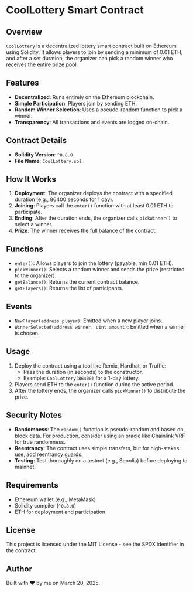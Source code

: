 # CoolLottery Smart Contract

## Overview
`CoolLottery` is a decentralized lottery smart contract built on Ethereum using Solidity. It allows players to join by sending a minimum of 0.01 ETH, and after a set duration, the organizer can pick a random winner who receives the entire prize pool.

## Features
- **Decentralized**: Runs entirely on the Ethereum blockchain.
- **Simple Participation**: Players join by sending ETH.
- **Random Winner Selection**: Uses a pseudo-random function to pick a winner.
- **Transparency**: All transactions and events are logged on-chain.

## Contract Details
- **Solidity Version**: `^0.8.0`
- **File Name**: `CoolLottery.sol`

## How It Works
1. **Deployment**: The organizer deploys the contract with a specified duration (e.g., 86400 seconds for 1 day).
2. **Joining**: Players call the `enter()` function with at least 0.01 ETH to participate.
3. **Ending**: After the duration ends, the organizer calls `pickWinner()` to select a winner.
4. **Prize**: The winner receives the full balance of the contract.

## Functions
- `enter()`: Allows players to join the lottery (payable, min 0.01 ETH).
- `pickWinner()`: Selects a random winner and sends the prize (restricted to the organizer).
- `getBalance()`: Returns the current contract balance.
- `getPlayers()`: Returns the list of participants.

## Events
- `NewPlayer(address player)`: Emitted when a new player joins.
- `WinnerSelected(address winner, uint amount)`: Emitted when a winner is chosen.

## Usage
1. Deploy the contract using a tool like Remix, Hardhat, or Truffle:
   - Pass the duration (in seconds) to the constructor.
   - Example: `CoolLottery(86400)` for a 1-day lottery.
2. Players send ETH to the `enter()` function during the active period.
3. After the lottery ends, the organizer calls `pickWinner()` to distribute the prize.

## Security Notes
- **Randomness**: The `random()` function is pseudo-random and based on block data. For production, consider using an oracle like Chainlink VRF for true randomness.
- **Reentrancy**: The contract uses simple transfers, but for high-stakes use, add reentrancy guards.
- **Testing**: Test thoroughly on a testnet (e.g., Sepolia) before deploying to mainnet.

## Requirements
- Ethereum wallet (e.g., MetaMask)
- Solidity compiler (`^0.8.0`)
- ETH for deployment and participation

## License
This project is licensed under the MIT License - see the SPDX identifier in the contract.

## Author
Built with ❤️ by me on March 20, 2025.
